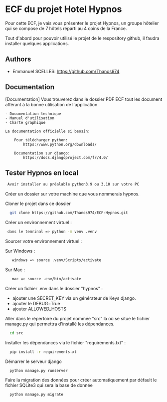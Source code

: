 
# ECF du projet Hotel Hypnos

Pour cette ECF, je vais vous présenter le projet Hypnos, un groupe hôtelier qui se compose de 7 hôtels réparti au 4 coins de la France.



Tout d'abord pour pouvoir utilisé le projet de le respository github, il faudra installer quelques applications. 
## Authors

- Emmanuel SCELLES: https://github.com/Thanos974


## Documentation

[Documentation]
Vous trouverez dans le dossier PDF ECF tout les document afférant à la bonne utilisation de l'application.

    - Documentation technique
    - Manuel d'utilisation
    - Charte graphique
    
    La documentation officielle si beosin:
    
        Pour télécharger python:
            https://www.python.org/downloads/

        Documentation sur django:
            https://docs.djangoproject.com/fr/4.0/

## Tester Hypnos en local


```bash
 Avoir installer au préalable python3.9 ou 3.10 sur votre PC
```
Créer un dossier sur votre machine que vous nommerais hypnos.

Cloner le projet dans ce dossier

```bash
  git clone https://github.com/Thanos974/ECF-Hypnos.git
```

Créer un environnement virtuel :

```bash
 dans le temrinal => python -m venv .venv
```
Sourcer votre environnement virtuel :

Sur Windows :
```bash
   windows => source .venv/Scripts/activate
```
Sur Mac :
```bash
   mac => source .env/bin/activate
```

Créer un fichier .env dans le dossier "hypnos" :
- ajouter une SECRET_KEY via un générateur de Keys django. 
- ajouter le DEBUG=True
- ajouter ALLOWED_HOSTS

Aller dans le répertoire du projet nommée "src" là où se situe le fichier manage.py qui permettra d'installé les dépendances. 

```bash
  cd src
```

Installer les dépendances via le fichier "requirements.txt" :

```bash
  pip install -r requirements.xt
```

Démarrer le serveur django 

```bash
  python manage.py runserver
```
Faire la migration des données pour créer automatiquement par défault le fichier SQLite3 qui sera la base de donnée

```bash
  python manage.py migrate
```


